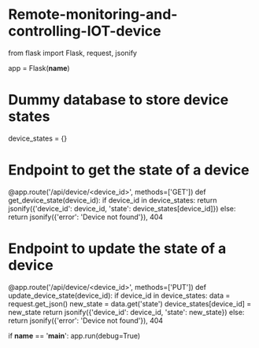 # Remote-monitoring-and-controlling-IOT-device
from flask import Flask, request, jsonify

app = Flask(__name__)

# Dummy database to store device states
device_states = {}

# Endpoint to get the state of a device
@app.route('/api/device/<device_id>', methods=['GET'])
def get_device_state(device_id):
    if device_id in device_states:
        return jsonify({'device_id': device_id, 'state': device_states[device_id]})
    else:
        return jsonify({'error': 'Device not found'}), 404

# Endpoint to update the state of a device
@app.route('/api/device/<device_id>', methods=['PUT'])
def update_device_state(device_id):
    if device_id in device_states:
        data = request.get_json()
        new_state = data.get('state')
        device_states[device_id] = new_state
        return jsonify({'device_id': device_id, 'state': new_state})
    else:
        return jsonify({'error': 'Device not found'}), 404

if __name__ == '__main__':
    app.run(debug=True)
